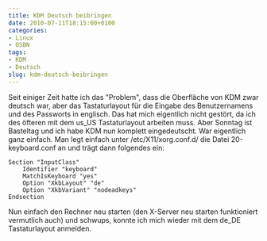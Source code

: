 ```yaml
---
title: KDM Deutsch beibringen
date: 2010-07-11T18:15:00+0100
categories:
- Linux
- OSBN
tags:
- KDM
- Deutsch
slug: kdm-deutsch-beibringen
---
```

Seit einiger Zeit hatte ich das "Problem", dass die Oberfläche von KDM zwar deutsch war, aber das Tastaturlayout für die Eingabe des Benutzernamens und des Passworts in englisch. Das hat mich eigentlich nicht gestört, da ich des öfteren mit dem us_US Tastaturlayout arbeiten muss. Aber Sonntag ist Basteltag und ich habe KDM nun komplett eingedeutscht. War eigentlich ganz einfach. Man legt einfach unter /etc/X11/xorg.conf.d/ die Datei 20-keyboard.conf an und trägt dann folgendes ein:

<pre class="line-numbers" style="white-space:pre-wrap;">
<code class="language-bash">Section "InputClass"
    Identifier "keyboard"
    MatchIsKeyboard "yes"
    Option "XkbLayout" "de"
    Option "XkbVariant" "nodeadkeys"
Endsection</code>
</pre>

Nun einfach den Rechner neu starten (den X-Server neu starten funktioniert vermutlich auch) und schwups, konnte ich mich wieder mit dem de_DE Tastaturlayout anmelden.
